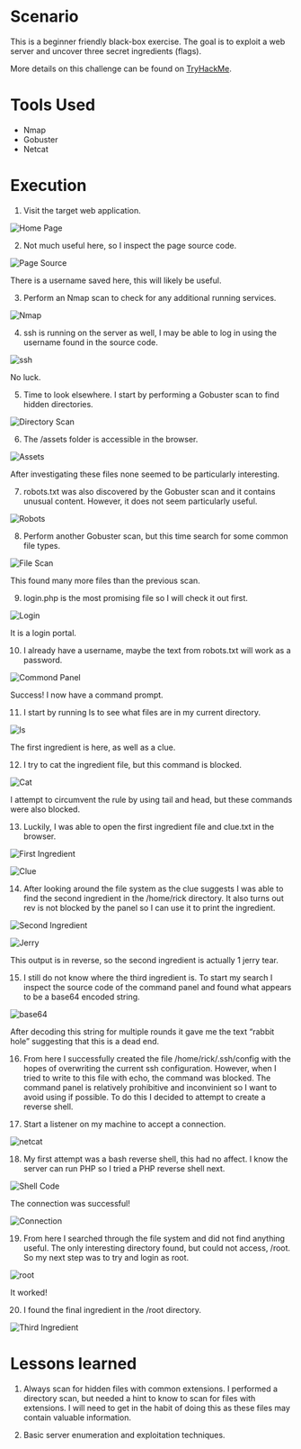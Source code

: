 # Scenario
This is a beginner friendly black-box exercise. The goal is to exploit a web server and uncover three secret ingredients (flags).

More details on this challenge can be found on [TryHackMe](https://tryhackme.com/r/room/picklerick).

# Tools Used
- Nmap
- Gobuster
- Netcat

# Execution
1. Visit the target web application.

![Home Page](https://github.com/patrick-codes-repo/CyberSec-Portfolio/blob/main/Resources/Pickle%20Rick/home%20page.PNG?raw=true)

2. Not much useful here, so I inspect the page source code.

![Page Source](https://github.com/patrick-codes-repo/CyberSec-Portfolio/blob/main/Resources/Pickle%20Rick/page%20source.PNG?raw=true)

There is a username saved here, this will likely be useful.

3. Perform an Nmap scan to check for any additional running services.

![Nmap](https://github.com/patrick-codes-repo/CyberSec-Portfolio/blob/main/Resources/Pickle%20Rick/nmap.PNG?raw=true)

4. ssh is running on the server as well, I may be able to log in using the username found in the source code.

![ssh](https://github.com/patrick-codes-repo/CyberSec-Portfolio/blob/main/Resources/Pickle%20Rick/ssh%20attempt.PNG?raw=true)

No luck.

5. Time to look elsewhere. I start by performing a Gobuster scan to find hidden directories.

![Directory Scan](https://github.com/patrick-codes-repo/CyberSec-Portfolio/blob/main/Resources/Pickle%20Rick/directory%20scan.PNG?raw=true)

6. The /assets folder is accessible in the browser.

![Assets](https://github.com/patrick-codes-repo/CyberSec-Portfolio/blob/main/Resources/Pickle%20Rick/assets.PNG?raw=true)

After investigating these files none seemed to be particularly interesting.

7. robots.txt was also discovered by the Gobuster scan and it contains unusual content. However, it does not seem particularly useful.

![Robots](https://github.com/patrick-codes-repo/CyberSec-Portfolio/blob/main/Resources/Pickle%20Rick/robots.PNG?raw=true)

8. Perform another Gobuster scan, but this time search for some common file types.

![File Scan](https://github.com/patrick-codes-repo/CyberSec-Portfolio/blob/main/Resources/Pickle%20Rick/file%20scan.PNG?raw=true)

This found many more files than the previous scan.

9.  login.php is the most promising file so I will check it out first.

![Login](https://github.com/patrick-codes-repo/CyberSec-Portfolio/blob/main/Resources/Pickle%20Rick/login.PNG?raw=true)

It is a login portal.

10. I already have a username, maybe the text from robots.txt will work as a password.

![Commond Panel](https://github.com/patrick-codes-repo/CyberSec-Portfolio/blob/main/Resources/Pickle%20Rick/command%20panel.PNG?raw=true)

Success! I now have a command prompt.

11. I start by running ls to see what files are in my current directory.

![ls](https://github.com/patrick-codes-repo/CyberSec-Portfolio/blob/main/Resources/Pickle%20Rick/ls.PNG?raw=true)

The first ingredient is here, as well as a clue.

12. I try to cat the ingredient file, but this command is blocked.

![Cat](https://github.com/patrick-codes-repo/CyberSec-Portfolio/blob/main/Resources/Pickle%20Rick/cat.PNG?raw=true)

I attempt to circumvent the rule by using tail and head, but these commands were also blocked.

13. Luckily, I was able to open the first ingredient file and clue.txt in the browser.

![First Ingredient](https://github.com/patrick-codes-repo/CyberSec-Portfolio/blob/main/Resources/Pickle%20Rick/ingredient1.PNG?raw=true)

![Clue](https://github.com/patrick-codes-repo/CyberSec-Portfolio/blob/main/Resources/Pickle%20Rick/clue.PNG?raw=true)

14. After looking around the file system as the clue suggests I was able to find the second ingredient in the /home/rick directory. It also turns out rev is not blocked by the panel so I can use it to print the ingredient.

![Second Ingredient](https://github.com/patrick-codes-repo/CyberSec-Portfolio/blob/main/Resources/Pickle%20Rick/ingredient2.PNG?raw=true)

![Jerry](https://github.com/patrick-codes-repo/CyberSec-Portfolio/blob/main/Resources/Pickle%20Rick/jerry%20tear.PNG?raw=true)

This output is in reverse, so the second ingredient is actually 1 jerry tear.

15. I still do not know where the third ingredient is. To start my search I inspect the source code of the command panel and found what appears to be a base64 encoded string.

![base64](https://github.com/patrick-codes-repo/CyberSec-Portfolio/blob/main/Resources/Pickle%20Rick/base64.PNG?raw=true)

After decoding this string for multiple rounds it gave me the text “rabbit hole” suggesting that this is a dead end.

16. From here I successfully created the file /home/rick/.ssh/config with the hopes of overwriting the current ssh configuration. However, when I tried to write to this file with echo, the command was blocked. The command panel is relatively prohibitive and inconvinient so I want to avoid using if possible. To do this I decided to attempt to create a reverse shell.

17. Start a listener on my machine to accept a connection.

![netcat](https://github.com/patrick-codes-repo/CyberSec-Portfolio/blob/main/Resources/Pickle%20Rick/netcat.PNG?raw=true)

18. My first attempt was a bash reverse shell, this had no affect. I know the server can run PHP so I tried a PHP reverse shell next.

![Shell Code](https://github.com/patrick-codes-repo/CyberSec-Portfolio/blob/main/Resources/Pickle%20Rick/shell%20code.PNG?raw=true)

The connection was successful!

![Connection](https://github.com/patrick-codes-repo/CyberSec-Portfolio/blob/main/Resources/Pickle%20Rick/connection.PNG?raw=true)

19. From here I searched through the file system and did not find anything useful. The only interesting directory found, but could not access, /root. So my next step was to try and login as root.

![root](https://github.com/patrick-codes-repo/CyberSec-Portfolio/blob/main/Resources/Pickle%20Rick/root.PNG?raw=true)

It worked!

20. I found the final ingredient in the /root directory.

![Third Ingredient](https://github.com/patrick-codes-repo/CyberSec-Portfolio/blob/main/Resources/Pickle%20Rick/ingredient3.PNG?raw=true)

# Lessons learned
1. Always scan for hidden files with common extensions. I performed a directory scan, but needed a hint to know to scan for files with extensions. I will need to get in the habit of doing this as these files may contain valuable information.

2. Basic server enumeration and exploitation techniques.

